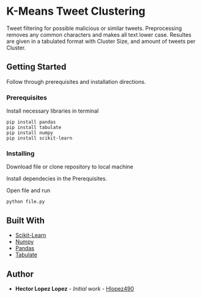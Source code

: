 # K-Means Tweet Clustering

Tweet filtering for possible malicious or similar tweets. Preprocessing removes any common characters and makes all text lower case. 
Resultes are given in a tabulated format with Cluster Size, and amount of tweets per Cluster.

## Getting Started

Follow through prerequisites and installation directions.

### Prerequisites

Install necessary libraries in terminal

```
pip install pandas
pip install tabulate
pip install numpy
pip install scikit-learn
```

### Installing

Download file or clone repository to local machine

Install dependecies in the Prerequisites.

Open file and run
```
python file.py
```

## Built With

* [Scikit-Learn](https://scikit-learn.org/stable/install.html)
* [Numpy](https://numpy.org/install/)
* [Pandas](https://pandas.pydata.org/getting_started.html)
* [Tabulate](https://pypi.org/project/tabulate/)


## Author

* **Hector Lopez Lopez** - *Initial work* - [Hlopez490](https://github.com/Hlopez490)
  
